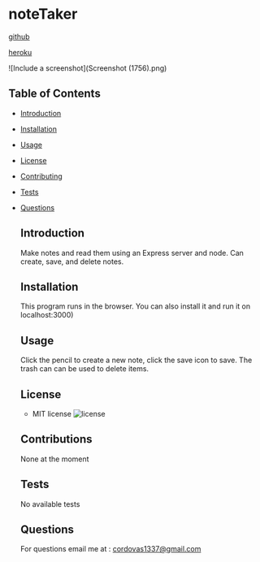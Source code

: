 # noteTaker

  [github](https://github.com/Cordovas-cmd/note-taker)

  [heroku]()

  ![Include a screenshot](Screenshot (1756).png)

  ## Table of Contents
* [Introduction](#introduction)
* [Installation](#installation)
* [Usage](#usage)
* [License](#license)
* [Contributing](#contributing)
* [Tests](#tests)
* [Questions](#questions)

  ## Introduction
  Make notes and read them using an Express server and node. Can create, save, and delete notes.

  ## Installation
  This program runs in the browser. You can also install it and run it on localhost:3000)

  ## Usage
  Click the pencil to create a new note, click the save icon to save. The trash can can be used to delete items.
  ## License
  
  * MIT license 
  ![license](https://img.shields.io/badge/license-MIT-green)

  ## Contributions 
  None at the moment

  ## Tests
  No available tests

  ## Questions
  For questions email me at : cordovas1337@gmail.com
  

